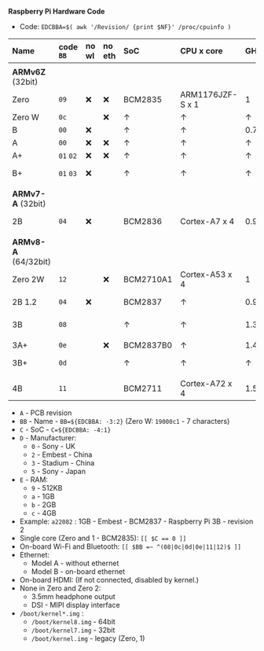 **Raspberry Pi Hardware Code**

- Code: `EDCBBA=$( awk '/Revision/ {print $NF}' /proc/cpuinfo )`


| Name    | code `BB` | no wl | no eth | SoC       | CPU x core       | GHz      | code `C` | idle/max (mA) |
|:--------|:----------|:------|:-------|:----------|:-----------------|:---------|:---------|:--------------|
|         |           |       |        |           |                  |          |          |               |
| **ARMv6Z** (32bit)      |
| Zero    | `09`      | :x:   | :x:    | BCM2835   | ARM1176JZF-S x 1 | 1        | `0`      | 100 / 350     |
| Zero W  | `0c`      |       | :x:    | &#8593;   | &#8593;          | &#8593;  | &#8593;  | &#8593;       |
| B       | `00`      | :x:   |        | &#8593;   | &#8593;          | 0.7      | &#8593;  | 700           |
| A       | `00`      | :x:   | :x:    | &#8593;   | &#8593;          | &#8593;  | &#8593;  | 300           |
| A+      | `01` `02` | :x:   | :x:    | &#8593;   | &#8593;          | &#8593;  | &#8593;  | 200           |
| B+      | `01` `03` | :x:   |        | &#8593;   | &#8593;          | &#8593;  | &#8593;  | 200 / 350     |
|         |           |       |        |           |                  |          |          |               |
| **ARMv7-A** (32bit)     |
| 2B      | `04`      | :x:   |        | BCM2836   | Cortex-A7 x 4    | 0.9      | `1`      | 220 / 820     |
|         |           |       |        |           |                  |          |          |               |
| **ARMv8-A** (64/32bit)  |
| Zero 2W | `12`      |       | :x:    | BCM2710A1 | Cortex-A53 x 4   | 1        | `2`      | 100 / 600     |
| 2B 1.2  | `04`      | :x:   |        | BCM2837   | &#8593;          | 0.9      | &#8593;  | 220 / 820     |
| 3B      | `08`      |       |        | &#8593;   | &#8593;          | 1.3      | &#8593;  | 300 / 1340    |
|         |           |       |        |           |                  |          |          |               |
| 3A+     | `0e`      |       | :x:    | BCM2837B0 | &#8593;          | 1.4      | &#8593;  |               |
| 3B+     | `0d`      |       |        | &#8593;   | &#8593;          | &#8593;  | &#8593;  | 460 / 1130    |
|         |           |       |        |           |                  |          |          |               |
| 4B      | `11`      |       |        | BCM2711   | Cortex-A72 x 4   | 1.5      | `3`      | 600 / 1250    |

- `A` - PCB revision
- `BB` - Name - `BB=${EDCBBA: -3:2}` (Zero W: `19000c1` - 7 characters)
- `C` - SoC - `C=${EDCBBA: -4:1}`
- `D` - Manufacturer:
	- `0` - Sony - UK
	- `2` - Embest - China
	- `3` - Stadium - China
	- `5` - Sony - Japan
- `E` - RAM:
	- `9` - 512KB
	- `a` - 1GB
	- `b` - 2GB
	- `c` - 4GB
- Example: `a22082` : 1GB - Embest - BCM2837 - Raspberry Pi 3B - revision 2
- Single core (Zero and 1 - BCM2835): `[[ $C == 0 ]]`
- On-board Wi-Fi and Bluetooth: `[[ $BB =~ ^(08|0c|0d|0e|11|12)$ ]]`
- Ethernet:
	- Model A - without ethernet
	- Model B - on-board ethernet
- On-board HDMI: (If not connected, disabled by kernel.)
- None in Zero and Zero 2:
	- 3.5mm headphone output
	- DSI - MIPI display interface
- `/boot/kernel*.img` :
	- `/boot/kernel8.img` - 64bit
	- `/boot/kernel7.img` - 32bit
	- `/boot/kernel.img` - legacy (Zero, 1)
